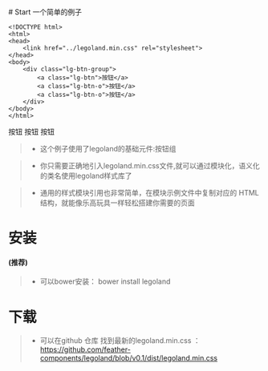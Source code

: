 <link href="/legoland.min.css"/>
# Start 一个简单的例子

```
<!DOCTYPE html>
<html> 
<head> 
    <link href="../legoland.min.css" rel="stylesheet">
</head> 
<body>
    <div class="lg-btn-group">
        <a class="lg-btn">按钮</a>
        <a class="lg-btn-o">按钮</a>
        <a class="lg-btn-o">按钮</a>
    </div>
</body>   
</html>
```

<div class="lg-btn-group">
    <a class="lg-btn">按钮</a>
    <a class="lg-btn-o">按钮</a>
    <a class="lg-btn-o">按钮</a>
</div>
 
> - 这个例子使用了legoland的基础元件:按钮组

> - 你只需要正确地引入legoland.min.css文件,就可以通过模块化，语义化的类名使用legoland样式库了

> - 通用的样式模块引用也非常简单，在模块示例文件中复制对应的 HTML 结构，就能像乐高玩具一样轻松搭建你需要的页面 


# 安装 
#### (推荐)

> -  可以bower安装： bower install legoland

# 下载

> -  可以在github 仓库 找到最新的legoland.min.css ：https://github.com/feather-components/legoland/blob/v0.1/dist/legoland.min.css
 